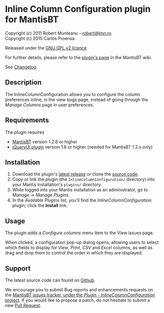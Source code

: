 # Inline Column Configuration plugin for MantisBT

Copyright (c) 2011  Robert Munteanu - robert@lmn.ro  
Copyright (c) 2015  Carlos Proensa

Released under the [GNU GPL v2 licence](http://opensource.org/licenses/GPL-2.0)

For further details, please refer to the [plugin's page](https://www.mantisbt.org/wiki/doku.php/mantisbt:inlinecolumnconfiguration)
in the MantisBT wiki.

See [Changelog](https://github.com/mantisbt-plugins/Inline-column-configuration/blob/master/CHANGELOG.md).


## Description

The InlineColumnConfiguration allows you to configure the column preferences 
inline, in the view bugs page, instead of going through the _Manage Columns_
page in user preferences.


## Requirements

The plugin requires 

  * [MantisBT](http://mantisbt.org/) version 1.2.6 or higher
  * [jQueryUI plugin](https://github.com/mantisbt-plugins/jQuery-UI) 
    version 1.8 or higher (needed for MantisBT 1.2.x only)


## Installation

1. Download the plugin's [latest release](https://github.com/mantisbt-plugins/Inline-column-configuration/releases/latest) 
   or clone the [source code](https://github.com/mantisbt-plugins/Inline-column-configuration).
2. Copy or link the plugin (the `InlineColumnConfiguration/` directory) into your Mantis
   installation's `plugins/` directory.
3. While logged into your Mantis installation as an administrator, go to
   *Manage -> Manage Plugins*.
4. In the *Available Plugins* list, you'll find the *InlineColumnConfiguration* 
   plugin; click the **Install** link.


## Usage

The plugin adds a *Configure columns* menu item to the View issues page.

When clicked, a configuration pop-up dialog opens, allowing users to select
which fields to display for _View_, _Print_, _CSV_ and _Excel_ columns, as well
as drag and drop them to control the order in which they are displayed.


## Support

The latest source code can found on
[Github](https://github.com/mantisbt-plugins/Inline-column-configuration).

We encourage you to submit Bug reports and enhancements requests on the
[MantisBT issues tracker, under the *Plugin - InlineColumnConfiguration* project](https://www.mantisbt.org/bugs/view_all_bug_page.php?project_id=14).
If you would like to propose a patch, do not hesitate to submit a new
[Pull Request](https://github.com/mantisbt-plugins/Inline-column-configuration/compare/).
